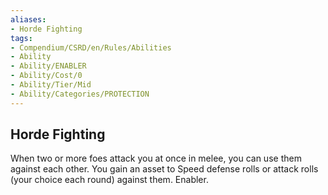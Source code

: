 ```yaml
---
aliases:
- Horde Fighting
tags:
- Compendium/CSRD/en/Rules/Abilities
- Ability
- Ability/ENABLER
- Ability/Cost/0
- Ability/Tier/Mid
- Ability/Categories/PROTECTION
---
```


  
## Horde Fighting  
When two or more foes attack you at once in melee, you can use them against each other. You gain an asset to Speed defense rolls or attack rolls (your choice each round) against them. Enabler. 
